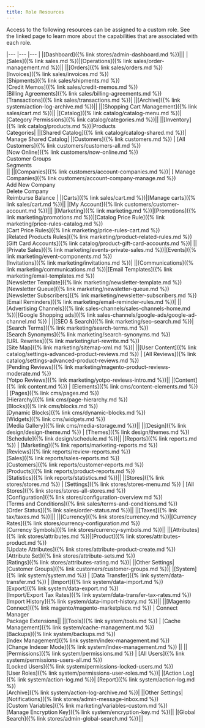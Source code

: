 ```yaml
---
title: Role Resources
---
```


Access to the following resources can be assigned to a custom role. See the linked page to learn more about the capabilities that are associated with each role.

|--- |--- |--- |
|[Dashboard]({% link stores/admin-dashboard.md %})|||
|[Sales]({% link sales.md %})|[Operations]({% link sales/order-management.md %})||
||[Orders]({% link sales/orders.md %})<br/>[Invoices]({% link sales/invoices.md %})<br/>[Shipments]({% link sales/shipments.md %})<br/>[Credit Memos]({% link sales/credit-memos.md %})<br/>[Billing Agreements]({% link sales/billing-agreements.md %})<br/>[Transactions]({% link sales/transactions.md %})|
||<span class="ee-only">[Archive]({% link system/action-log-archive.md %})</span>||
||[Shopping Cart Management]({% link sales/cart.md %})||
|[Catalog]({% link catalog/catalog-menu.md %})|[Category Permissions]({% link catalog/categories.md %})||
||[Inventory]({% link catalog/products.md %})|Products<br/>Categories|
||<span class="b2b-only">[Shared Catalog]({% link catalog/catalog-shared.md %})</span>| Manage Shared Catalog|
|[Customers]({% link customers.md %}) | [All Customers]({% link customers/customers-all.md %})<br/>[Now Online]({% link customers/now-online.md %})<br/>Customer Groups<br/>Segments<br/>||
||<span class="b2b-only">[Companies]({% link customers/account-companies.md %})</span>| [ Manage Companies]({% link customers/account-company-manage.md %}) <br/>Add New Company <br/>Delete Company <br/>Reimburse Balance |
|[Carts]({% link sales/cart.md %})|[Manage carts]({% link sales/cart.md %})||
|[My Account]({% link customers/customer-account.md %})|||
|[Marketing]({% link marketing.md %})|[Promotions]({% link marketing/promotions.md %})|[Catalog Price Rule]({% link marketing/price-rules-catalog.md %}) <br/>[Cart Price Rules]({% link marketing/price-rules-cart.md %}) <br/><span class="ee-only">[Related Products Rules]({% link marketing/product-related-rules.md %})</span><br/><span class="ee-only">[Gift Card Accounts]({% link catalog/product-gift-card-accounts.md %})</span>|
||<span class="ee-only">[Private Sales]({% link marketing/events-private-sales.md %})</span>|[Events]({% link marketing/event-components.md %}) <br/>[Invitations]({% link marketing/invitations.md %})|
||[Communications]({% link marketing/communications.md %})|[Email Templates]({% link marketing/email-templates.md %}) <br/>[Newsletter Template]({% link marketing/newsletter-template.md %}) <br/>[Newsletter Queue]({% link marketing/newsletter-queue.md %}) <br/>[Newsletter Subscribers]({% link marketing/newsletter-subscribers.md %}) <br/><span class="ee-only">[Email Reminders]({% link marketing/email-reminder-rules.md %})</span>|
||[Advertising Channels]({% link sales-channels/sales-channels-home.md %})|[Google Shopping ads]({% link sales-channels/google-ads/google-ad-channel.md %}) |
||[SEO & Search]({% link marketing/seo-search.md %})|[Search Terms]({% link marketing/search-terms.md %}) <br/><span class="ee-only">[Search Synonyms]({% link marketing/search-synonyms.md %})</span><br/>[URL Rewrites]({% link marketing/url-rewrite.md %}) <br/>[Site Map]({% link marketing/sitemap-xml.md %})|
||[User Content]({% link catalog/settings-advanced-product-reviews.md %}) | [All Reviews]({% link catalog/settings-advanced-product-reviews.md %}) <br/>[Pending Reviews]({% link marketing/magento-product-reviews-moderate.md %}) <br/>[Yotpo Reviews]({% link marketing/yotpo-reviews-intro.md %})||
|[Content]({% link content.md %}) | [Elements]({% link cms/content-elements.md %}) | [Pages]({% link cms/pages.md %})<br/><span class="ee-only">[Hierarchy]({% link cms/page-hierarchy.md %})</span><br/>[Blocks]({% link cms/blocks.md %})<br/><span class="ee-only">[Dynamic Blocks]({% link cms/dynamic-blocks.md %})</span><br/>[Widgets]({% link cms/widgets.md %})<br/>[Media Gallery]({% link cms/media-storage.md %})||
||[Design]({% link design/design-theme.md %}) | [Themes]({% link design/themes.md %})<br/>[Schedule]({% link design/schedule.md %})||
|[Reports]({% link reports.md %}) | [Marketing]({% link reports/marketing-reports.md %})<br/>[Reviews]({% link reports/review-reports.md %})<br/>[Sales]({% link reports/sales-reports.md %})<br/>[Customers]({% link reports/customer-reports.md %})<br/>[Products]({% link reports/product-reports.md %})<br/>[Statistics]({% link reports/statistics.md %})||
|[Stores]({% link stores/stores.md %}) | [Settings]({% link stores/stores-menu.md %}) | [All Stores]({% link stores/stores-all-stores.md %})<br/>[Configuration]({% link stores/configuration-overview.md %})<br/>[Terms and Conditions]({% link sales/terms-and-conditions.md %})<br/>[Order Status]({% link sales/order-status.md %})||
||[Taxes]({% link tax/taxes.md %})|||
||[Currency]({% link stores/currency.md %})|[Currency Rates]({% link stores/currency-configuration.md %})<br/>[Currency Symbols]({% link stores/currency-symbols.md %})||
||[Attributes]({% link stores/attributes.md %})|[Product]({% link stores/attributes-product.md %})<br/>[Update Attributes]({% link stores/attribute-product-create.md %})<br/>[Attribute Set]({% link stores/attribute-sets.md %})<br/>[Ratings]({% link stores/attributes-rating.md %})|
||Other Settings|[Customer Groups]({% link customers/customer-groups.md %})|
|[System]({% link system/system.md %}) | [Data Transfer]({% link system/data-transfer.md %}) | [Import]({% link system/data-import.md %})<br/>[Export]({% link system/data-export.md %})<br/>[Import/Export Tax Rates]({% link system/data-transfer-tax-rates.md %})<br/>[Import History]({% link system/data-import-history.md %})||
||[Magento Connect]({% link magento/magento-marketplace.md %}) | Connect Manager<br/>Package Extensions||
||[Tools]({% link system/tools.md %}) | [Cache Management]({% link system/cache-management.md %})<br/>[Backups]({% link system/backups.md %})<br/>[Index Management]({% link system/index-management.md %})<br/>[Change Indexer Mode]({% link system/index-management.md %}) ||
||[Permissions]({% link system/permissions.md %}) | [All Users]({% link system/permissions-users-all.md %})<br/>[Locked Users]({% link system/permissions-locked-users.md %})<br/>[User Roles]({% link system/permissions-user-roles.md %})|
|<span class="ee-only">[Action Log]({% link system/action-log.md %})</span>| [Report]({% link system/action-log.md %})<br/>[Archive]({% link system/action-log-archive.md %})|
||Other Settings|[Notifications]({% link stores/admin-message-inbox.md %})<br/>[Custom Variables]({% link marketing/variables-custom.md %})<br/>[Manage Encryption Key]({% link system/encryption-key.md %})||
|[Global Search]({% link stores/admin-global-search.md %})|||

